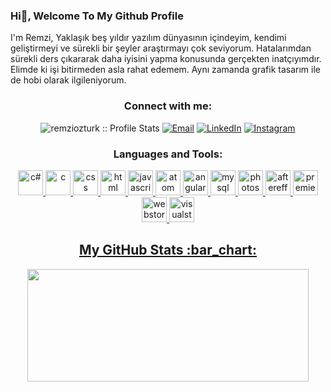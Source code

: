### Hi👋, Welcome To My Github Profile

I'm Remzi, Yaklaşık beş yıldır yazılım dünyasının içindeyim, kendimi geliştirmeyi ve sürekli bir şeyler araştırmayı çok seviyorum. Hatalarımdan sürekli ders çıkararak daha iyisini yapma konusunda gerçekten inatçıyımdır. Elimde ki işi bitirmeden asla rahat edemem. Aynı zamanda grafik tasarım ile de hobi olarak ilgileniyorum.
<h3 align="center">Connect with me:</h3>

<p align="center">
<img src="https://komarev.com/ghpvc/?username=aticiadem&color=green" alt="remziozturk :: Profile Stats"></a>
<a href="mailto:adematicis41@gmail.com"><img alt="Email" src="https://img.shields.io/badge/Email-remziramseyozturk@gmail.com-blue?style=flat&logo=gmail"></a>
<a href="https://www.linkedin.com/in/remzi-%C3%B6zt%C3%BCrk-2454b9226/" target="_blank"><img alt="LinkedIn" src="https://img.shields.io/badge/LinkedIn-@remziozturk-blue?style=flat&logo=linkedin"></a>
<a href="https://www.instagram.com/remzi.ozt/"><img alt="Instagram" src="https://img.shields.io/badge/Instagram-remzi.ozt-black?style=flat-square&logo=instagram"></a>
</p>

<h3 align="center">Languages and Tools:</h3>
<p align="center"><a href="https://developer.android.com" target="_blank"> 
<img src="https://cdn.worldvectorlogo.com/logos/c--4.svg" alt="c#" width="40" height="40"/> </a> <a href="https://www.w3schools.com/cs/index.php" target="_blank"> 
<img src="https://cdn.worldvectorlogo.com/logos/c-1.svg" alt="c" width="40" height="40"/> </a> <a href="https://www.w3schools.com/c/index.php" target="_blank"> 
<img src="https://cdn.worldvectorlogo.com/logos/css-3.svg" alt="css" width="40" height="40"/> </a> <a href="https://www.w3schools.com/css/" target="_blank"> 
<img src="https://cdn.worldvectorlogo.com/logos/html-1.svg" alt="html" width="40" height="40"/> </a> <a href="https://www.w3schools.com/html/" target="_blank"> 
<img src="https://cdn.worldvectorlogo.com/logos/javascript-1.svg" alt="javascript" width="40" height="40"/> </a> <a href="https://www.javascript.com/" target="_blank"> 
<img src="https://cdn.worldvectorlogo.com/logos/atom-4.svg" alt="atom" width="40" height="40"/> </a> <a href="https://atom.io/" target="_blank"> 
<img src="https://cdn.worldvectorlogo.com/logos/angular-icon-1.svg" alt="angular" width="40" height="40"/> </a> <a href="https://angular.io/" target="_blank"> 
<img src="https://cdn.worldvectorlogo.com/logos/mysql-6.svg" alt="mysql" width="40" height="40"/> </a> <a href="https://www.mysql.com/" target="_blank"> 
<img src="https://cdn.worldvectorlogo.com/logos/photoshop-cc-4.svg" alt="photoshop" width="40" height="40"/> </a> <a href="https://www.adobe.com/tr/products/photoshop.html?skwcid=AL!3085!3!340872550298!e!!g!!photoshop&mv=search&sdid=LZ32SYVR&ef_id=CjwKCAiAvaGRBhBlEiwAiY-yMHCejlh4kcvGyRaqwmYgwmyqWYGyGODR9EsBJ2fV6kRhO7a4nJwwwxoC0B0QAvD_BwE:G:s&s_kwcid=AL!3085!3!340872550298!e!!g!!photoshop!1448694214!55308397806&gclid=CjwKCAiAvaGRBhBlEiwAiY-yMHCejlh4kcvGyRaqwmYgwmyqWYGyGODR9EsBJ2fV6kRhO7a4nJwwwxoC0B0QAvD_BwE" target="_blank"> 
<img src="https://cdn.worldvectorlogo.com/logos/after-effects-cc.svg" alt="aftereffects" width="40" height="40"/> </a> <a href="https://www.adobe.com/tr/products/aftereffects.html?skwcid=AL!3085!3!340820991279!e!!g!!after%20effects&mv=search&sdid=MYYBRYZH&ef_id=CjwKCAiAvaGRBhBlEiwAiY-yMC0YymFkeB_biqX0G_6BBrJ0583ppltM0P_SMYmJxkaA6dHNeOSrIhoCUYgQAvD_BwE:G:s&s_kwcid=AL!3085!3!340820991279!e!!g!!after%20effects!1448694139!55308614566&gclid=CjwKCAiAvaGRBhBlEiwAiY-yMC0YymFkeB_biqX0G_6BBrJ0583ppltM0P_SMYmJxkaA6dHNeOSrIhoCUYgQAvD_BwE" target="_blank"> 
<img src="https://cdn.worldvectorlogo.com/logos/premiere-cc.svg" alt="premiere" width="40" height="40"/> </a> <a href="https://www.adobe.com/tr/products/premiere.html?skwcid=AL!3085!3!340843975117!e!!g!!premiere&mv=search&sdid=LQLZT7BT&ef_id=CjwKCAiAvaGRBhBlEiwAiY-yMLmkOyRH-Tq_QzFxURvwl8crBcUpUbFp9YLGiHsgvym5NQKHl2vhcxoCLccQAvD_BwE:G:s&s_kwcid=AL!3085!3!340843975117!e!!g!!premiere!1448694421!55308406446&gclid=CjwKCAiAvaGRBhBlEiwAiY-yMLmkOyRH-Tq_QzFxURvwl8crBcUpUbFp9YLGiHsgvym5NQKHl2vhcxoCLccQAvD_BwE" target="_blank"> 
<img src="https://cdn.worldvectorlogo.com/logos/webstorm-icon.svg" alt="webstorm" width="40" height="40"/> </a> <a href="https://www.jetbrains.com/webstorm/" target="_blank"> 
<img src="https://cdn.worldvectorlogo.com/logos/visual-studio-code-1.svg" alt="visualstudio" width="40" height="40"/> </a> <a href="https://code.visualstudio.com/" target="_blank"> 


<h2 align="center">My GitHub Stats :bar_chart:</h2>
<p align="center">
  <img src="https://github-readme-stats.vercel.app/api?username=remziozturk0&show_icons=true&theme=tokyonight" width="450" height="180">
</p>

[0]: https://www.mobiler.dev/
[1]: https://www.futag.net/
